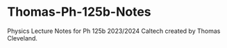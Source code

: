 # Thomas-Ph-125b-Notes
Physics Lecture Notes for Ph 125b 2023/2024 Caltech created by Thomas Cleveland.
